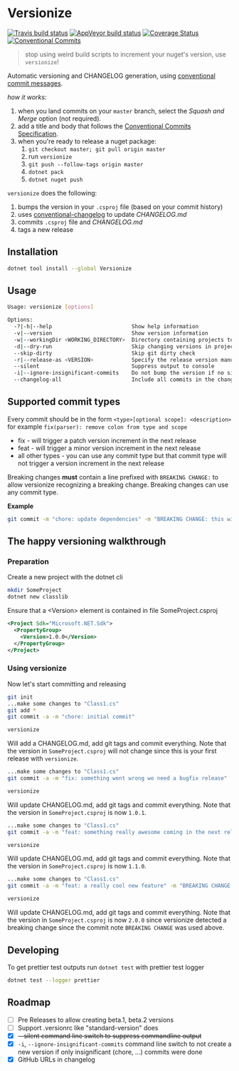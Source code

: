 # Versionize

[![Travis build status](https://travis-ci.org/saintedlama/versionize.svg?branch=master)](https://travis-ci.org/saintedlama/versionize)
[![AppVeyor build status](https://ci.appveyor.com/api/projects/status/r0rjv30llx7nhxl4?svg=true)](https://ci.appveyor.com/project/saintedlama/versionize)
[![Coverage Status](https://coveralls.io/repos/saintedlama/versionize/badge.svg?branch=)](https://coveralls.io/r/saintedlama/versionize?branch=master)
[![Conventional Commits](https://img.shields.io/badge/Conventional%20Commits-1.0.0-yellow.svg)](https://conventionalcommits.org)

> stop using weird build scripts to increment your nuget's version, use `versionize`!

Automatic versioning and CHANGELOG generation, using [conventional commit messages](https://conventionalcommits.org).

_how it works:_

1. when you land commits on your `master` branch, select the _Squash and Merge_ option (not required).
2. add a title and body that follows the [Conventional Commits Specification](https://conventionalcommits.org).
3. when you're ready to release a nuget package:
    1. `git checkout master; git pull origin master`
    2. run `versionize`
    3. `git push --follow-tags origin master`
    4. `dotnet pack`
    5. `dotnet nuget push`

`versionize` does the following:

1. bumps the version in your `.csproj` file (based on your commit history)
2. uses [conventional-changelog](https://github.com/conventional-changelog/conventional-changelog) to update _CHANGELOG.md_
3. commits `.csproj` file and _CHANGELOG.md_
4. tags a new release

## Installation

```bash
dotnet tool install --global Versionize
```

## Usage

```bash
Usage: versionize [options]

Options:
  -?|-h|--help                         Show help information
  -v|--version                         Show version information
  -w|--workingDir <WORKING_DIRECTORY>  Directory containing projects to version
  -d|--dry-run                         Skip changing versions in projects, changelog generation and git commit
  --skip-dirty                         Skip git dirty check
  -r|--release-as <VERSION>            Specify the release version manually
  --silent                             Suppress output to console
  -i|--ignore-insignificant-commits    Do not bump the version if no significant commits (fix, feat or BREAKING) are found
  --changelog-all                      Include all commits in the changelog not just fix, feat and breaking changes
```

## Supported commit types

Every commit should be in the form
`<type>[optional scope]: <description>`
for example
`fix(parser): remove colon from type and scope`

* fix - will trigger a patch version increment in the next release
* feat - will trigger a minor version increment in the next release
* all other types - you can use any commit type but that commit type will not trigger a version increment in the next release

Breaking changes **must** contain a line prefixed with `BREAKING CHANGE:` to allow versionize recognizing a breaking change. Breaking changes can use any commit type.

**Example**

```bash
git commit -m "chore: update dependencies" -m "BREAKING CHANGE: this will likely break the interface"
```

## The happy versioning walkthrough

### Preparation

Create a new project with the dotnet cli

```bash
mkdir SomeProject
dotnet new classlib
```

Ensure that a &lt;Version&gt; element is contained in file SomeProject.csproj

```xml
<Project Sdk="Microsoft.NET.Sdk">
  <PropertyGroup>
    <Version>1.0.0</Version>
  </PropertyGroup>
</Project>
```

### Using versionize

Now let's start committing and releasing

```bash
git init
...make some changes to "Class1.cs"
git add *
git commit -a -m "chore: initial commit"

versionize
```

Will add a CHANGELOG.md, add git tags and commit everything. Note that the version in `SomeProject.csproj` will not change since this is your first release with `versionize`.

```bash
...make some changes to "Class1.cs"
git commit -a -m "fix: something went wrong we need a bugfix release"

versionize
```

Will update CHANGELOG.md, add git tags and commit everything. Note that the version in `SomeProject.csproj` is now `1.0.1`.

```bash
...make some changes to "Class1.cs"
git commit -a -m "feat: something really awesome coming in the next release"

versionize
```

Will update CHANGELOG.md, add git tags and commit everything. Note that the version in `SomeProject.csproj` is now `1.1.0`.

```bash
...make some changes to "Class1.cs"
git commit -a -m "feat: a really cool new feature" -m "BREAKING CHANGE: the API will break. sorry"

versionize
```

Will update CHANGELOG.md, add git tags and commit everything. Note that the version in `SomeProject.csproj` is now `2.0.0` since
versionize detected a breaking change since the commit note `BREAKING CHANGE` was used above.


## Developing

To get prettier test outputs run `dotnet test` with prettier test logger

```bash
dotnet test --logger prettier
```

## Roadmap

* [ ] Pre Releases to allow creating beta.1, beta.2 versions
* [ ] Support .versionrc like "standard-version" does
* [x] ~~--silent command line switch to suppress commandline output~~
* [x] `-i`, `--ignore-insignificant-commits` command line switch to not create a new version if only insignificant (chore, ...) commits were done
* [x] GitHub URLs in changelog
